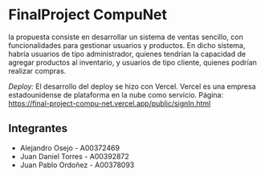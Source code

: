# FinalProject CompuNet

 la propuesta consiste en desarrollar un sistema de ventas sencillo, con funcionalidades para gestionar usuarios y productos. En dicho sistema, habría usuarios de tipo administrador, quienes tendrían la capacidad de agregar productos al inventario, y usuarios de tipo cliente, quienes podrían realizar compras.

 *Deploy:*
 El desarrollo del deploy se hizo con Vercel. Vercel es una empresa estadounidense de plataforma en la nube como servicio.
 Página: https://final-project-compu-net.vercel.app/public/signIn.html

 ## Integrantes

 - Alejandro Osejo - A00372469
 - Juan Daniel Torres - A00392872
 - Juan Pablo Ordoñez - A00378093